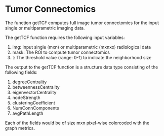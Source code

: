 # Tumor Connectomics

The function getTCF computes full image tumor connectomics for the input single or multiparametric imaging data. 

The getTCF function requires the following input variables:
1. img: Input single (mxn) or multiparametric (mxnxo) radiological data
2. mask: The ROI to compute tumor connectomics
3. t: The threshold value (range: 0-1) to indicate the neighborhood size

The output to the getTCF function is a structure data type consisting of the following fields:
1. degreeCentrality
2. betweennessCentrality
3. eigenvectorCentrality
4. nodeStrength
5. clusteringCoefficient
6. NumConnComponents
7. avgPathLength

Each of the fields would be of size mxn pixel-wise colorcoded with the graph metrics.
